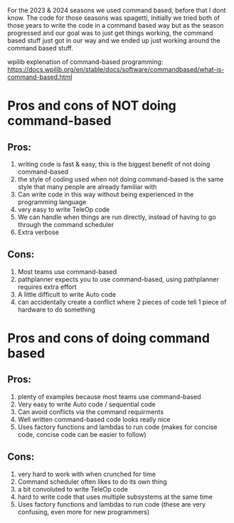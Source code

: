 For the 2023 & 2024 seasons we used command based, before that I dont know. The code for those seasons was spagetti, Initially we tried both of those years to write the code in a command based way but as the season progressed and our goal was to just get things working, the command based stuff just got in our way and we ended up just working around the command based stuff.

wpilib explenation of command-based programming: https://docs.wpilib.org/en/stable/docs/software/commandbased/what-is-command-based.html

# Pros and cons of NOT doing command-based
## Pros: 
1. writing code is fast & easy, this is the biggest benefit of not doing command-based
2. the style of coding used when not doing command-based is the same style that many people are already familiar with
3. Can write code in this way without being experienced in the programming language
4. very easy to write TeleOp code
5. We can handle when things are run directly, instead of having to go through the command scheduler
6. Extra verbose

## Cons: 
1. Most teams use command-based
2. pathplanner expects you to use command-based, using pathplanner requires extra effort
3. A little difficult to write Auto code
4. can accidentally create a conflict where 2 pieces of code tell 1 piece of hardware to do something



# Pros and cons of doing command based

## Pros:
1. plenty of examples because most teams use command-based
2. Very easy to write Auto code / sequential code
3. Can avoid conflicts via the command requirments
4. Well written command-based code looks really nice
5. Uses factory functions and lambdas to run code (makes for concise code, concise code can be easier to follow)

## Cons: 
1. very hard to work with when crunched for time
2. Command scheduler often likes to do its own thing
3. a bit convoluted to write TeleOp code
4. hard to write code that uses multiple subsystems at the same time
5. Uses factory functions and lambdas to run code (these are very confusing, even more for new programmers)

